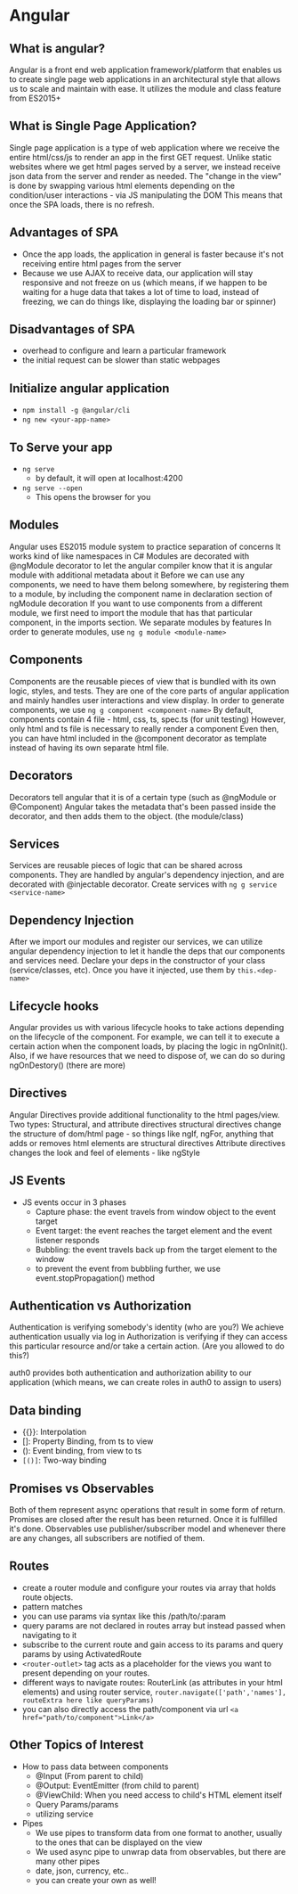 # Angular

## What is angular?
Angular is a front end web application framework/platform that enables us to create single page web applications in an architectural style that allows us to scale and maintain with ease.
It utilizes the module and class feature from ES2015+

## What is Single Page Application?
Single page application is a type of web application where we receive the entire html/css/js to render an app in the first GET request.
Unlike static websites where we get html pages served by a server, we instead receive json data from the server and render as needed.
The "change in the view" is done by swapping various html elements depending on the condition/user interactions - via JS manipulating the DOM
This means that once the SPA loads, there is no refresh.

## Advantages of SPA
- Once the app loads, the application in general is faster because it's not receiving entire html pages from the server
- Because we use AJAX to receive data, our application will stay responsive and not freeze on us (which means, if we happen to be waiting for a huge data that takes a lot of time to load, instead of freezing, we can do things like, displaying the loading bar or spinner)

## Disadvantages of SPA
- overhead to configure and learn a particular framework
- the initial request can be slower than static webpages

## Initialize angular application
- ```npm install -g @angular/cli```
- ```ng new <your-app-name>```

## To Serve your app
- ```ng serve```
    - by default, it will open at localhost:4200
- ```ng serve --open```
    - This opens the browser for you

## Modules
Angular uses ES2015 module system to practice separation of concerns
It works kind of like namespaces in C#
Modules are decorated with @ngModule decorator to let the angular compiler know that it is angular module with additional metadata about it
Before we can use any components, we need to have them belong somewhere, by registering them to a module, by including the component name in declaration section of ngModule decoration
If you want to use components from a different module, we first need to import the module that has that particular component, in the imports section.
We separate modules by features
In order to generate modules, use ```ng g module <module-name>```

## Components
Components are the reusable pieces of view that is bundled with its own logic, styles, and tests.
They are one of the core parts of angular application and mainly handles user interactions and view display.
In order to generate components, we use ```ng g component <component-name>``` 
By default, components contain 4 file - html, css, ts, spec.ts (for unit testing)
However, only html and ts file is necessary to really render a component
Even then, you can have html included in the @component decorator as template instead of having its own separate html file.

## Decorators
Decorators tell angular that it is of a certain type (such as @ngModule or @Component) Angular takes the metadata that's been passed inside the decorator, and then adds them to the object. (the module/class)

## Services
Services are reusable pieces of logic that can be shared across components.
They are handled by angular's dependency injection, and are decorated with @injectable decorator.
Create services with ```ng g service <service-name>```

## Dependency Injection
After we import our modules and register our services, we can utilize angular dependency injection to let it handle the deps that our components and services need. Declare your deps in the constructor of your class (service/classes, etc). Once you have it injected, use them by ```this.<dep-name>```

## Lifecycle hooks
Angular provides us with various lifecycle hooks to take actions depending on the lifecycle of the component. For example, we can tell it to execute a certain action when the component loads, by placing the logic in ngOnInit(). Also, if we have resources that we need to dispose of, we can do so during ngOnDestory()
(there are more)

## Directives
Angular Directives provide additional functionality to the html pages/view.
Two types: Structural, and attribute directives
structural directives change the structure of dom/html page
    - so things like ngIf, ngFor, anything that adds or removes html elements are structural directives
Attribute directives changes the look and feel of elements
    - like ngStyle

## JS Events
- JS events occur in 3 phases
    - Capture phase: the event travels from window object to the event target
    - Event target: the event reaches the target element and the event listener responds
    - Bubbling: the event travels back up from the target element to the window
    - to prevent the event from bubbling further, we use event.stopPropagation() method

## Authentication vs Authorization
Authentication is verifying somebody's identity (who are you?)
    We achieve authentication usually via log in
Authorization is verifying if they can access this particular resource and/or take a certain action. (Are you allowed to do this?)

auth0 provides both authentication and authorization ability to our application (which means, we can create roles in auth0 to assign to users)

## Data binding
- {{}}: Interpolation
- []: Property Binding, from ts to view
- (): Event binding, from view to ts
- ```[()]```: Two-way binding

## Promises vs Observables
Both of them represent async operations that result in some form of return. Promises are closed after the result has been returned. Once it is fulfilled it's done. Observables use publisher/subscriber model and whenever there are any changes, all subscribers are notified of them.

## Routes
- create a router module and configure your routes via array that holds route objects. 
- pattern matches
- you can use params via syntax like this /path/to/:param
- query params are not declared in routes array but instead passed when navigating to it
- subscribe to the current route and gain access to its params and query params by using ActivatedRoute
- ```<router-outlet>``` tag acts as a placeholder for the views you want to present depending on your routes.
- different ways to navigate routes: RouterLink (as attributes in your html elements) and using router service, ```router.navigate(['path','names'], routeExtra here like queryParams)```
- you can also directly access the path/component via url ```<a href="path/to/component">Link</a>```

## Other Topics of Interest
- How to pass data between components
    - @Input (From parent to child)
    - @Output: EventEmitter (from child to parent)
    - @ViewChild: When you need access to child's HTML element itself
    - Query Params/params
    - utilizing service
- Pipes
    - We use pipes to transform data from one format to another, usually to the ones that can be displayed on the view 
    - We used async pipe to unwrap data from observables, but there are many other pipes
    - date, json, currency, etc..
    - you can create your own as well!
